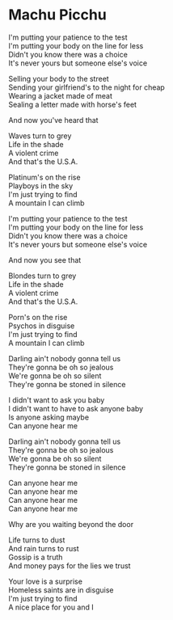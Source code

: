 # Machu Picchu  

I'm putting your patience to the test  
I'm putting your body on the line for less  
Didn't you know there was a choice  
It's never yours but someone else's voice  

Selling your body to the street  
Sending your girlfriend's to the night for cheap  
Wearing a jacket made of meat  
Sealing a letter made with horse's feet  

And now you've heard that  

Waves turn to grey  
Life in the shade  
A violent crime  
And that's the U.S.A.  

Platinum's on the rise  
Playboys in the sky  
I'm just trying to find  
A mountain I can climb  

I'm putting your patience to the test  
I'm putting your body on the line for less  
Didn't you know there was a choice  
It's never yours but someone else's voice  

And now you see that  

Blondes turn to grey  
Life in the shade  
A violent crime  
And that's the U.S.A.  

Porn's on the rise  
Psychos in disguise    
I'm just trying to find  
A mountain I can climb  

Darling ain't nobody gonna tell us  
They're gonna be oh so jealous  
We're gonna be oh so silent  
They're gonna be stoned in silence  

I didn't want to ask you baby  
I didn't want to have to ask anyone baby  
Is anyone asking maybe  
Can anyone hear me  

Darling ain't nobody gonna tell us  
They're gonna be oh so jealous  
We're gonna be oh so silent  
They're gonna be stoned in silence  

Can anyone hear me  
Can anyone hear me  
Can anyone hear me  
Can anyone hear me  

Why are you waiting beyond the door  

Life turns to dust  
And rain turns to rust  
Gossip is a truth  
And money pays for the lies we trust  

Your love is a surprise  
Homeless saints are in disguise  
I'm just trying to find  
A nice place for you and I  
